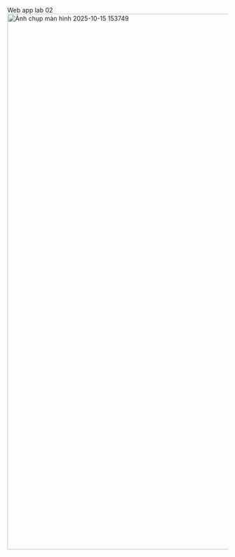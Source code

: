 Web app lab 02
<img width="3063" height="1222" alt="Ảnh chụp màn hình 2025-10-15 153749" src="https://github.com/user-attachments/assets/76a96136-b245-4570-a55e-dc0a96b6f863" />
